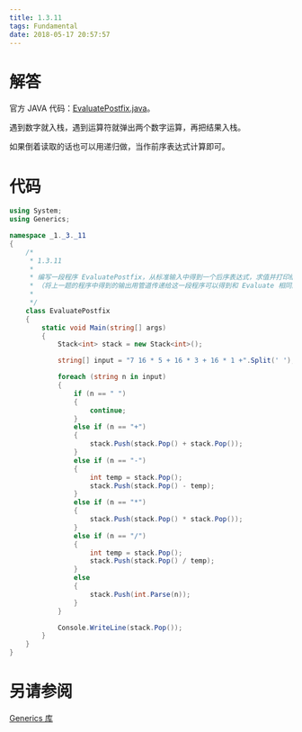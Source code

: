 ```yaml
---
title: 1.3.11
tags: Fundamental
date: 2018-05-17 20:57:57
---
```


# 解答

官方 JAVA 代码：[EvaluatePostfix.java](http://algs4.cs.princeton.edu/13stacks/EvaluatePostfix.java.html)。

遇到数字就入栈，遇到运算符就弹出两个数字运算，再把结果入栈。

如果倒着读取的话也可以用递归做，当作前序表达式计算即可。

# 代码

```csharp
using System;
using Generics;

namespace _1._3._11
{
    /*
     * 1.3.11
     * 
     * 编写一段程序 EvaluatePostfix，从标准输入中得到一个后序表达式，求值并打印结果
     * （将上一题的程序中得到的输出用管道传递给这一段程序可以得到和 Evaluate 相同的行为）。
     * 
     */
    class EvaluatePostfix
    {
        static void Main(string[] args)
        {
            Stack<int> stack = new Stack<int>();

            string[] input = "7 16 * 5 + 16 * 3 + 16 * 1 +".Split(' ');

            foreach (string n in input)
            {
                if (n == " ")
                {
                    continue;
                }
                else if (n == "+")
                {
                    stack.Push(stack.Pop() + stack.Pop());
                }
                else if (n == "-")
                {
                    int temp = stack.Pop();
                    stack.Push(stack.Pop() - temp);
                }
                else if (n == "*")
                {
                    stack.Push(stack.Pop() * stack.Pop());
                }
                else if (n == "/")
                {
                    int temp = stack.Pop();
                    stack.Push(stack.Pop() / temp);
                }
                else
                {
                    stack.Push(int.Parse(n));
                }
            }

            Console.WriteLine(stack.Pop());
        }
    }
}
```

# 另请参阅

[Generics 库](https://github.com/ikesnowy/Algorithms-4th-Edition-in-Csharp/tree/master/1%20Fundamental/1.3/Generics)
